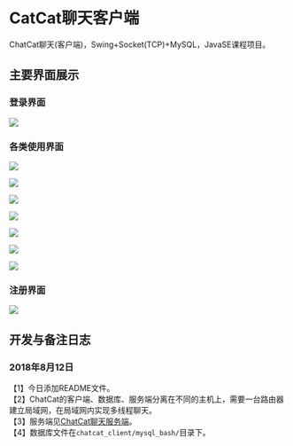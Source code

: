 # CatCat聊天客户端
ChatCat聊天(客户端)，Swing+Socket(TCP)+MySQL，JavaSE课程项目。 
## 主要界面展示
### 登录界面
![](https://i.imgur.com/lwZRWZM.jpg)
### 各类使用界面
![](https://i.imgur.com/iwMWf9G.jpg)

![](https://i.imgur.com/XOeLugV.jpg)

![](https://i.imgur.com/goBsZ4U.jpg)

![](https://i.imgur.com/CfeGwvc.jpg)

![](https://i.imgur.com/FGC8OIj.jpg)

![](https://i.imgur.com/OYlrvpZ.jpg)

![](https://i.imgur.com/XktoKQT.jpg)
### 注册界面
![](https://i.imgur.com/aUDfqUL.jpg)
## 开发与备注日志
### 2018年8月12日
【1】今日添加README文件。
<br>
【2】ChatCat的客户端、数据库、服务端分离在不同的主机上，需要一台路由器建立局域网，在局域网内实现多线程聊天。
<br>
【3】服务端见[ChatCat聊天服务端](https://github.com/LauZyHou/ChatCat_Server)。
<br>
【4】数据库文件在`chatcat_client/mysql_bash/`目录下。
